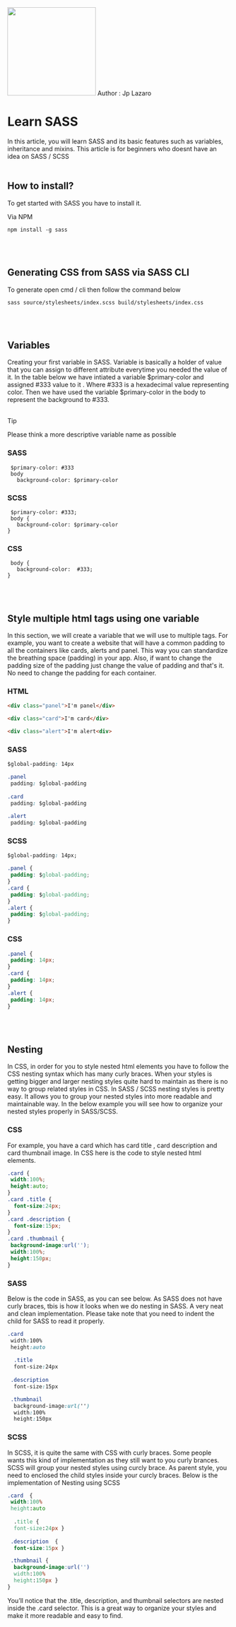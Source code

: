 
<img src="https://sass-lang.com/assets/img/logos/logo.svg" width="200" height="200">
Author : Jp Lazaro  


# Learn SASS
In this article, you will learn SASS and its basic features such as variables, inheritance and mixins.
This article is for beginners who doesnt have an idea on SASS / SCSS
<br><br>



## How to install?
To get started with SASS you have to install it.

Via NPM

```
npm install -g sass
```
<br><br>


## Generating CSS from SASS via SASS CLI
To generate open cmd / cli then follow the command below
```
sass source/stylesheets/index.scss build/stylesheets/index.css
```
<br><br>

## Variables
Creating your first variable in SASS. 
Variable is basically a holder of value that you can assign to different attribute everytime you needed the value of it.
In the table below we have intiated a variable $primary-color and assigned #333 value to it . Where #333 is a hexadecimal value representing color.
Then we have used the variable $primary-color in the body to represent the background to #333.
<br><br>
> [!TIP]
> Please think a more descriptive variable name as possible

### SASS 
```
 $primary-color: #333
 body 
   background-color: $primary-color
```
 
### SCSS 
```
 $primary-color: #333;
 body {
   background-color: $primary-color
}
```

### CSS 
```
 body {
   background-color:  #333;
}
```


<br><br>


 ## Style multiple html tags using one variable
In this section, we will create a variable that we will use to multiple tags.
For example, you want to create a website that will have a common padding to all the containers like cards,  alerts and panel.
This way you can standardize the breathing space (padding) in your app. Also, if  want to change the padding
size of the padding just change the value of padding and that's it. No need to change the padding for each container.


### HTML 
```html
<div class="panel">I'm panel</div>

<div class="card">I'm card</div>

<div class="alert">I'm alert<div>

```
 
### SASS
```css
$global-padding: 14px

.panel
 padding: $global-padding
	
.card
 padding: $global-padding
	
.alert 
 padding: $global-padding 

```


### SCSS
```css
$global-padding: 14px;

.panel {
 padding: $global-padding;
}	
.card {
 padding: $global-padding;
}	
.alert {
 padding: $global-padding;
}
```

### CSS
```css
.panel {
 padding: 14px;
}	
.card {
 padding: 14px;
}	
.alert {
 padding: 14px;
}
```

<br><br>

## Nesting
In CSS, in order for you to style nested html elements you have to follow the CSS nesting syntax which has many curly braces.
When your styles is getting bigger and larger nesting styles quite hard to maintain as there is no way to group related styles in CSS.
In SASS / SCSS nesting styles is pretty easy. It allows you to group your nested styles into more readable and maintainable way.
In the below example you will see how to organize your nested styles properly in SASS/SCSS.

### CSS
For example, you have a card which has card title , card description and card thumbnail image. 
In CSS here is the code to style nested html elements.
```css
.card {
 width:100%;
 height:auto;
}	
.card .title {
  font-size:24px;
}	
.card .description {
  font-size:15px;
}
.card .thumbnail {
 background-image:url('');
 width:100%;
 height:150px;
}
```


### SASS
Below is the code in SASS, as you can see below. As SASS does not have curly braces, tbis is how it looks when we do nesting in SASS.
A very neat and clean implementation. Please take note that you need to indent the child for SASS to read it properly.

```css
.card 
 width:100%
 height:auto
 	
  .title  
  font-size:24px
	
 .description 
  font-size:15px

 .thumbnail 
  background-image:url('')
  width:100%
  height:150px

```

### SCSS
In SCSS, it is quite the same with CSS with curly braces. Some people wants this kind of implementation as they still want to you curly brances. 
SCSS will group your nested styles using curcly brace. As parent style, you need to enclosed the child styles inside your curcly braces.
Below is the implementation of Nesting using SCSS

```css
.card  {
 width:100%
 height:auto
 	
  .title {
  font-size:24px }
	
 .description  {
  font-size:15px }

 .thumbnail {
  background-image:url('')
  width:100%
  height:150px }
}
```
You’ll notice that the .title, description, and thumbnail selectors are nested inside the .card selector. This is a great way to organize your styles and make it more readable and easy to find.





